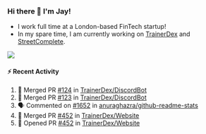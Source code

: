 ### Hi there 👋 I'm Jay!
* I work full time at a London-based FinTech startup!
* In my spare time, I am currently working on [TrainerDex](https://www.github.com/TrainerDex) and [StreetComplete](https://github.com/streetcomplete/StreetComplete).

[<img src="https://github-readme-stats.vercel.app/api/wakatime?username=TurnrDev&layout=compact&custom_title=Last 7 Days Language Breakdown" />](https://wakatime.com/@TurnrDev)  

#### :zap: Recent Activity
<!--START_SECTION:activity-->
1. 🎉 Merged PR [#124](https://github.com/TrainerDex/DiscordBot/pull/124) in [TrainerDex/DiscordBot](https://github.com/TrainerDex/DiscordBot)
2. 🎉 Merged PR [#123](https://github.com/TrainerDex/DiscordBot/pull/123) in [TrainerDex/DiscordBot](https://github.com/TrainerDex/DiscordBot)
3. 🗣 Commented on [#1652](https://github.com/anuraghazra/github-readme-stats/issues/1652) in [anuraghazra/github-readme-stats](https://github.com/anuraghazra/github-readme-stats)
4. 🎉 Merged PR [#452](https://github.com/TrainerDex/Website/pull/452) in [TrainerDex/Website](https://github.com/TrainerDex/Website)
5. 💪 Opened PR [#452](https://github.com/TrainerDex/Website/pull/452) in [TrainerDex/Website](https://github.com/TrainerDex/Website)
<!--END_SECTION:activity-->
